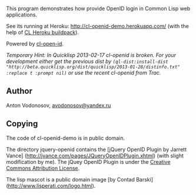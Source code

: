 This program demonstrates how provide OpenID login in Common Lisp web applications.

See its running at Heroku: http://cl-openid-demo.herokuapp.com/
(with the help of [CL Heroku buildpack](https://github.com/avodonosov/heroku-buildpack-cl2/)).

Powered by [cl-open-id](common-lisp.net/project/cl-openid/).

_Temporary Hint: In Quicklisp 2013-02-17 cl-openid is broken. For your development
either get the previous dist by `(ql-dist:install-dist "http://beta.quicklisp.org/dist/quicklisp/2013-01-28/distinfo.txt" :replace t :prompt nil)` or use the recent cl-openid from Trac._

Author
------
  Anton Vodonosov, avodonosov@yandex.ru

Copying
-------

The code of cl-openid-demo is in public domain.

The directory jquery-openid contains the
[jQuery OpenID Plugin by Jarrett Vance] (http://jvance.com/pages/JQueryOpenIDPlugin.xhtml)
(with slight modification by me). The jQuey OpenID Plugin is under the
[Creative Commons Attribution License](https://creativecommons.org/licenses/by/3.0/).

The lisp mascot is a public domain image [by Contad Barski] (http://www.lisperati.com/logo.html).

